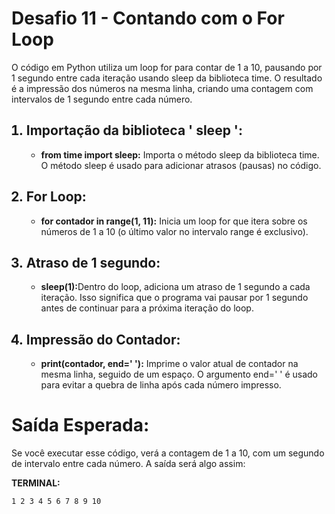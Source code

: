 <h1>Desafio 11 - Contando com o For Loop</h1>

<p>O código em Python utiliza um loop for para contar de 1 a 10, pausando por 1 segundo entre cada iteração usando sleep da biblioteca time. O resultado é a impressão dos números na mesma linha, criando uma contagem com intervalos de 1 segundo entre cada número.</p>

<ol>

<h2><li>Importação da biblioteca ' sleep ':</li></h2>
<ul>
<li><b>from time import sleep:</b> Importa o método sleep da biblioteca time. O método sleep é usado para adicionar atrasos (pausas) no código.</li>
</ul>

<h2><li>For Loop:</li></h2>
<ul>
<li><b>for contador in range(1, 11):</b> Inicia um loop for que itera sobre os números de 1 a 10 (o último valor no intervalo range é exclusivo).</li>
</ul>

<h2><li>Atraso de 1 segundo:</li></h2>
<ul>
<li><b>sleep(1):</b>Dentro do loop, adiciona um atraso de 1 segundo a cada iteração. Isso significa que o programa vai pausar por 1 segundo antes de continuar para a próxima iteração do loop.</li>
</ul>

<h2><li>Impressão do Contador:</li></h2>
<ul>
<li><b>print(contador, end=' '):</b> Imprime o valor atual de contador na mesma linha, seguido de um espaço. O argumento end=' ' é usado para evitar a quebra de linha após cada número impresso.</li>
</ul>
</ol>

<h1>Saída Esperada:</h1>
<p>Se você executar esse código, verá a contagem de 1 a 10, com um segundo de intervalo entre cada número. A saída será algo assim:
</p>

<b>TERMINAL:</b>
            
    1 2 3 4 5 6 7 8 9 10